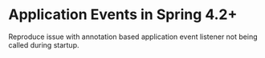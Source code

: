 # Application Events in Spring 4.2+

Reproduce issue with annotation based application event listener not being called during startup.
